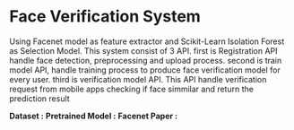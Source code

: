 # Face Verification System
Using Facenet model as feature extractor and Scikit-Learn Isolation Forest as Selection Model. This system consist of 3 API. first is Registration API handle face detection, preprocessing and upload process. second is train model API, handle training process to produce face verification model for every user. third is verification model API. This API handle verification request from mobile apps checking if face simmilar and return the prediction result

**Dataset          :**
**Pretrained Model :**
**Facenet Paper    :**
